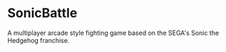 # SonicBattle
A multiplayer arcade style fighting game based on the SEGA's Sonic the Hedgehog franchise.
